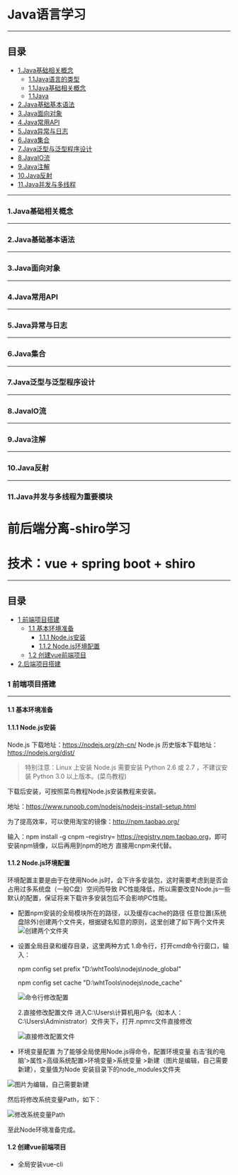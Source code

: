 # Java语言学习
----
## 目录
* [1.Java基础相关概念](#1)
    - [1.1Java语言的类型](#1)
    - [1.1Java基础相关概念](#2)
    - [1.1Java](#3)
* [2.Java基础基本语法](#2)
* [3.Java面向对象](#3)
* [4.Java常用API](#4)
* [5.Java异常与日志](#5)
* [6.Java集合](#6)
* [7.Java泛型与泛型程序设计](#7)
* [8.JavaIO流](#8)
* [9.Java注解](#9)
* [10.Java反射](#10)
* [11.Java并发与多线程](#11)

---
### <span id="1">1.Java基础相关概念</span>
---
### <span id="2">2.Java基础基本语法</span>
---
### <span id="3">3.Java面向对象</span>
---
### <span id="4">4.Java常用API</span>
---
### <span id="5">5.Java异常与日志</span>
---
### <span id="6">6.Java集合</span>
---
### <span id="7">7.Java泛型与泛型程序设计</span>
---
### <span id="8">8.JavaIO流</span>
---
### <span id="9">9.Java注解</span>
---
### <span id="10">10.Java反射</span>
---
### <span id="11">11.Java并发与多线程为重要模块</span>

# 前后端分离-shiro学习
# 技术：vue + spring boot + shiro
----
## 目录
* [1 前端项目搭建](#1)
    - [1.1 基本环境准备](#1.1)
        * [1.1.1 Node.js安装](#1.1.1)
        * [1.1.2 Node.js环境配置](#1.1.2)
    - [1.2 创建vue前端项目](#1.2)
* [2.后端项目搭建](#2)


### <span id="1">1 前端项目搭建</span>
----
#### <span id="1.1">1.1 基本环境准备</span>
#### <span id="1.1.1">1.1.1 Node.js安装</span>

Node.js 下载地址：<https://nodejs.org/zh-cn/>
Node.js 历史版本下载地址：<https://nodejs.org/dist/>

>特别注意：Linux 上安装 Node.js 需要安装 Python 2.6 或 2.7 ，不建议安装 Python 3.0 以上版本。(菜鸟教程)

下载后安装，可按照菜鸟教程Node.js安装教程来安装。

地址：<https://www.runoob.com/nodejs/nodejs-install-setup.html>

为了提高效率，可以使用淘宝的镜像：<http://npm.taobao.org/>

输入：npm install -g cnpm –registry= <https://registry.npm.taobao.org>，即可安装npm镜像，以后再用到npm的地方
直接用cnpm来代替。

#### <span id="1.1.2">1.1.2 Node.js环境配置</span>

环境配置主要是由于在使用Node.js时，会下许多安装包，这时需要考虑到是否会占用过多系统盘（一般C盘）空间而导致
PC性能降低，所以需要改变Node.js一些默认的配置，保证将来下载许多安装包后不会影响PC性能。

* 配置npm安装的全局模块所在的路径，以及缓存cache的路径
任意位置(系统盘除外)创建两个文件夹，根据键名知意的原则，这里创建了如下两个文件夹
![创建两个文件夹](https://upload-images.jianshu.io/upload_images/13118720-15d7a7ea8eb619b0.png?imageMogr2/auto-orient/strip%7CimageView2/2/w/1240)

* 设置全局目录和缓存目录，这里两种方式
    1.命令行，打开cmd命令行窗口，输入：
   
    npm config set prefix "D:\whtTools\nodejs\node_global"
    
    npm config set cache "D:\whtTools\nodejs\node_cache"
    
    ![命令行修改配置](https://upload-images.jianshu.io/upload_images/13118720-4869774ad3d50a7a.png?imageMogr2/auto-orient/strip%7CimageView2/2/w/1240)
    
    2.直接修改配置文件
    进入C:\Users\计算机用户名（如本人：C:\Users\Administrator）文件夹下，打开.npmrc文件直接修改

    ![直接修改配置文件](https://upload-images.jianshu.io/upload_images/13118720-aa631afb9e6ea117.png?imageMogr2/auto-orient/strip%7CimageView2/2/w/1240)

* 环境变量配置
为了能够全局使用Node.js得命令，配置环境变量
右击‘我的电脑’>属性>高级系统配置>环境变量>系统变量 >新建（图片是编辑，自己需要新建），变量值为Node
安装目录下的node_modules文件夹

![图片为编辑，自己需要新建](https://upload-images.jianshu.io/upload_images/13118720-e0a8edd98182272f.png?imageMogr2/auto-orient/strip%7CimageView2/2/w/1240)

然后将修改系统变量Path，如下：

![修改系统变量Path](https://upload-images.jianshu.io/upload_images/13118720-984b0577693cf001.png?imageMogr2/auto-orient/strip%7CimageView2/2/w/1240)

至此Node环境准备完成。

#### <span id="1.2">1.2 创建vue前端项目</span>

* 全局安装vue-cli

